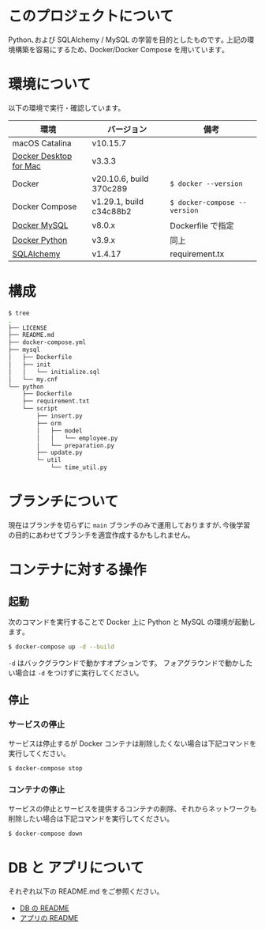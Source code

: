 # このプロジェクトについて
Python､および SQLAlchemy / MySQL の学習を目的としたものです｡
上記の環境構築を容易にするため､ Docker/Docker Compose を用いています｡


# 環境について
以下の環境で実行・確認しています。

| 環境                                                         | バージョン              | 備考                         |
| ------------------------------------------------------------ | ----------------------- | ---------------------------- |
| macOS Catalina                                               | v10.15.7                |                              |
| [Docker Desktop for Mac](https://hub.docker.com/editions/community/docker-ce-desktop-mac/) | v3.3.3                  |                              |
| Docker                                                       | v20.10.6, build 370c289 | `$ docker --version`         |
| Docker Compose                                               | v1.29.1, build c34c88b2 | `$ docker-compose --version` |
| [Docker MySQL](https://hub.docker.com/_/mysql)               | v8.0.x                  | Dockerfile で指定            |
| [Docker Python](https://hub.docker.com/_/python)             | v3.9.x                  | 同上                         |
| [SQLAlchemy](https://www.sqlalchemy.org/)                    | v1.4.17                 | requirement.tx               |


# 構成

```bash
$ tree
.
├── LICENSE
├── README.md
├── docker-compose.yml
├── mysql
│   ├── Dockerfile
│   ├── init
│   │   └── initialize.sql
│   └── my.cnf
└── python
    ├── Dockerfile
    ├── requirement.txt
    └── script
        ├── insert.py
        ├── orm
        │   ├── model
        │   │   └── employee.py
        │   └── preparation.py
        ├── update.py
        └─ util
            └── time_util.py
```


# ブランチについて
現在はブランチを切らずに `main` ブランチのみで運用しておりますが､今後学習の目的にあわせてブランチを適宜作成するかもしれません｡ 


# コンテナに対する操作
## 起動
次のコマンドを実行することで Docker 上に Python と MySQL の環境が起動します｡

```bash
$ docker-compose up -d --build
```

`-d` はバックグラウンドで動かすオプションです。 フォアグラウンドで動かしたい場合は `-d` をつけずに実行してください。


## 停止
### サービスの停止
サービスは停止するが Docker コンテナは削除したくない場合は下記コマンドを実行してください。

```bash
$ docker-compose stop
```


### コンテナの停止
サービスの停止とサービスを提供するコンテナの削除、それからネットワークも削除したい場合は下記コマンドを実行してください。

```bash
$ docker-compose down
```


# DB と アプリについて
それぞれ以下の README.md をご参照ください｡

- [DB の README](./mysql/README.md)
- [アプリの README](./python/README.md)
